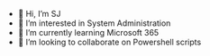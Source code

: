- 👋 Hi, I’m SJ
- 👀 I’m interested in System Administration
- 🌱 I’m currently learning Microsoft 365
- 💞️ I’m looking to collaborate on Powershell scripts 


<!---
sahanrjay/sahanrjay is a ✨ special ✨ repository because its `README.md` (this file) appears on your GitHub profile.
You can click the Preview link to take a look at your changes.
--->
